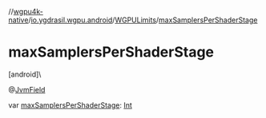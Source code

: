 //[wgpu4k-native](../../../index.md)/[io.ygdrasil.wgpu.android](../index.md)/[WGPULimits](index.md)/[maxSamplersPerShaderStage](max-samplers-per-shader-stage.md)

# maxSamplersPerShaderStage

[android]\

@[JvmField](https://kotlinlang.org/api/core/kotlin-stdlib/kotlin.jvm/-jvm-field/index.html)

var [maxSamplersPerShaderStage](max-samplers-per-shader-stage.md): [Int](https://kotlinlang.org/api/core/kotlin-stdlib/kotlin/-int/index.html)